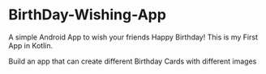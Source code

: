 # BirthDay-Wishing-App
A simple Android App to wish your friends Happy Birthday!
This is my First App in Kotlin.

Build an app that can create different Birthday Cards with different images 


